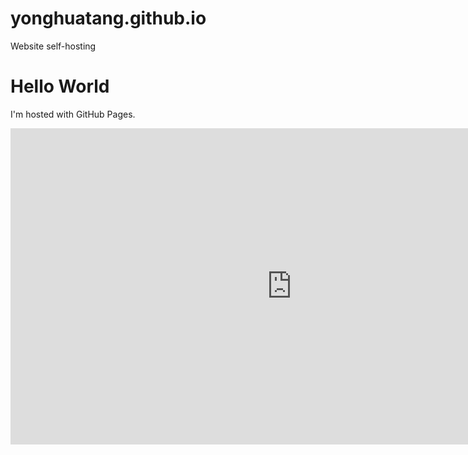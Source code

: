 # yonghuatang.github.io
Website self-hosting

<html>
<body>
<h1>Hello World</h1>
<p>I'm hosted with GitHub Pages.</p>
<iframe width="900" height="506" src="https://www.youtube.com/embed/RGOj5yH7evk" frameborder="0" allow="accelerometer; autoplay; encrypted-media; gyroscope; picture-in-picture" allowfullscreen></iframe>
</body>
</html>
